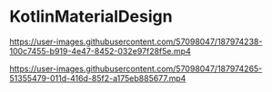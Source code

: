 # KotlinMaterialDesign





https://user-images.githubusercontent.com/57098047/187974238-100c7455-b919-4e47-8452-032e97f28f5e.mp4



https://user-images.githubusercontent.com/57098047/187974265-51355479-011d-416d-85f2-a175eb885677.mp4

